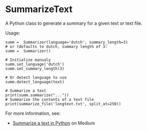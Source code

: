 # SummarizeText

A Python class to generate a summary for a given text or text file.

Usage:
```
summ =  Summarizer(language='dutch', summary_length=3)
# or (defaults to dutch, summary length of 3:
summ =  Summarizer()

# Initialize manualy
summ.set_language('dutch')
summ.set_summary_length(3)

# Or detect language to use
summ.detect_language(text)

# Summarize a text
print(summ.summarize("..."))
# Summarize the contents of a text file
print(summarize_file('longtext.txt', split_at=250))
```
For more information, see:
* [Summarize a text in Python](https://towardsdatascience.com/summarize-a-text-with-python-b3b260c60e72?sk=9d66f3557b7f41b4e7eae1688c5b8120) on Medium
